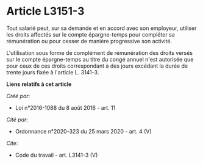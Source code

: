 # Article L3151-3

Tout salarié peut, sur sa demande et en accord avec son employeur, utiliser les droits affectés sur le compte épargne-temps
pour compléter sa rémunération ou pour cesser de manière progressive son activité. 

L'utilisation sous forme de complément de rémunération des droits versés sur le compte épargne-temps au titre du congé annuel
n'est autorisée que pour ceux de ces droits correspondant à des jours excédant la durée de trente jours fixée à l'article L.
3141-3.

**Liens relatifs à cet article**

_Créé par_:

  - Loi n°2016-1088 du 8 août 2016 - art. 11

_Cité par_:

  - Ordonnance n°2020-323 du 25 mars 2020 - art. 4 (V)

_Cite_:

  - Code du travail - art. L3141-3 (V)
